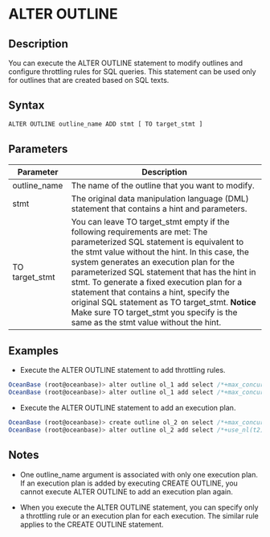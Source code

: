 ALTER OUTLINE 
==================================



Description 
--------------------

You can execute the ALTER OUTLINE statement to modify outlines and configure throttling rules for SQL queries. This statement can be used only for outlines that are created based on SQL texts.

Syntax 
---------------

```javascript
ALTER OUTLINE outline_name ADD stmt [ TO target_stmt ]
```



Parameters 
-------------------



| **Parameter**  |                                                                                                                                                                                                                                                                           **Description**                                                                                                                                                                                                                                                                           |
|----------------|---------------------------------------------------------------------------------------------------------------------------------------------------------------------------------------------------------------------------------------------------------------------------------------------------------------------------------------------------------------------------------------------------------------------------------------------------------------------------------------------------------------------------------------------------------------------|
| outline_name   | The name of the outline that you want to modify.                                                                                                                                                                                                                                                                                                                                                                                                                                                                                                                    |
| stmt           | The original data manipulation language (DML) statement that contains a hint and parameters.                                                                                                                                                                                                                                                                                                                                                                                                                                                                        |
| TO target_stmt | You can leave TO target_stmt empty if the following requirements are met: The parameterized SQL statement is equivalent to the stmt value without the hint. In this case, the system generates an execution plan for the parameterized SQL statement that has the hint in stmt. To generate a fixed execution plan for a statement that contains a hint, specify the original SQL statement as TO target_stmt.  **Notice**  Make sure TO target_stmt you specify is the same as the stmt value without the hint. |



Examples 
-----------------

* Execute the ALTER OUTLINE statement to add throttling rules.

  




```javascript
OceanBase (root@oceanbase)> alter outline ol_1 add select /*+max_concurrent(1)*/ * from t1 where c1 = 1 and c2 = ? ;
OceanBase (root@oceanbase)> alter outline ol_1 add select /*+max_concurrent(1)*/ * from t1 where c1 = ? and c2 = 1;
```



* Execute the ALTER OUTLINE statement to add an execution plan.

  




```javascript
OceanBase (root@oceanbase)> create outline ol_2 on select /*+max_concurrent(1)*/ * from t1,t2 where t1.c1 = 1;
OceanBase (root@oceanbase)> alter outline ol_2 add select /*+use_nl(t2)*/ * from t1,t2 where t1.c1 = 1;
```



Notes 
--------------

* One outline_name argument is associated with only one execution plan. If an execution plan is added by executing CREATE OUTLINE, you cannot execute ALTER OUTLINE to add an execution plan again.

  

* When you execute the ALTER OUTLINE statement, you can specify only a throttling rule or an execution plan for each execution. The similar rule applies to the CREATE OUTLINE statement.

  



